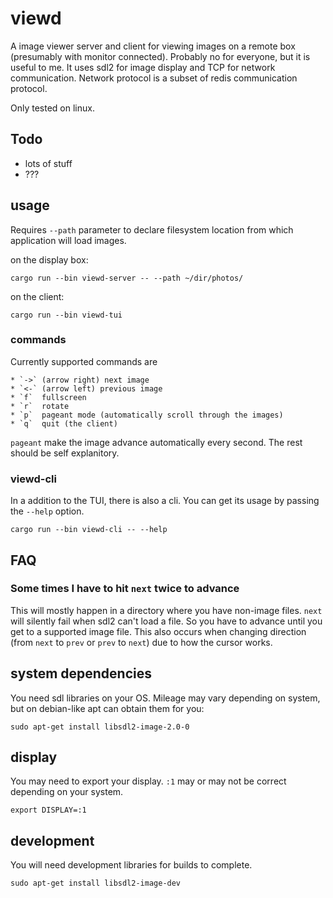 # viewd
A image viewer server and client for viewing images on a remote box
(presumably with monitor connected). Probably no for everyone, but it
is useful to me. It uses sdl2 for image display and TCP for network
communication. Network protocol is a subset of redis communication
protocol.

Only tested on linux.

## Todo

  * lots of stuff
  * ???

## usage

Requires `--path` parameter to declare filesystem location from which
application will load images.

on the display box:

	cargo run --bin viewd-server -- --path ~/dir/photos/

on the client:

	cargo run --bin viewd-tui

### commands

Currently supported commands are

	* `->` (arrow right) next image
    * `<-` (arrow left) previous image
	* `f`  fullscreen
	* `r`  rotate
	* `p`  pageant mode (automatically scroll through the images)
    * `q`  quit (the client)

`pageant` make the image advance automatically every second. The rest
should be self explanitory.

### viewd-cli

In a addition to the TUI, there is also a cli. You can get its usage
by passing the `--help` option.

	cargo run --bin viewd-cli -- --help

## FAQ

### Some times I have to hit `next` twice to advance
This will mostly happen in a directory where you have non-image
files. `next` will silently fail when sdl2 can't load a file. So you
have to advance until you get to a supported image file. This also
occurs when changing direction (from `next` to `prev` or `prev` to
`next`) due to how the cursor works.

## system dependencies

You need sdl libraries on your OS. Mileage may vary depending on system,
but on debian-like apt can obtain them for you:

	sudo apt-get install libsdl2-image-2.0-0

## display

You may need to export your display. `:1` may or may not be correct
depending on your system.

	export DISPLAY=:1

## development

You will need development libraries for builds to complete.

	sudo apt-get install libsdl2-image-dev
